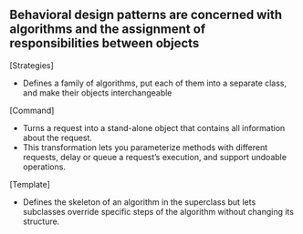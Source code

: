## Behavioral design patterns are concerned with algorithms and the assignment of responsibilities between objects

[Strategies]
  - Defines a family of algorithms, put each of them into a separate class, and make their objects interchangeable

[Command]
  - Turns a request into a stand-alone object that contains all information about the request. 
  - This transformation lets you parameterize methods with different requests, delay or queue a request’s execution, and support undoable operations.
  
[Template]
  - Defines the skeleton of an algorithm in the superclass but lets subclasses override specific steps of the algorithm without changing its structure.


